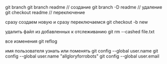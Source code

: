 git branch
git branch readme // создание
git branch -D readme // удаление
git checkout readme // переключение


сразу создаем новую и сразу переключаемся
git checkout -b new

удалить файл из добавленных  к отслеживанию
git rm --cashed file.txt

все изменения
git reflog

имя пользователя узнать или поменять
git config --global user.name
git config --global user.name "allgloryforrobots"
git config --global user.email
